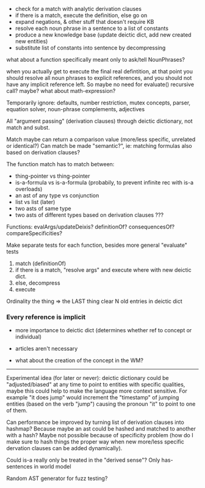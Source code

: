 - check for a match with analytic derivation clauses
- if there is a match, execute the definition, else go on
- expand negations, & other stuff that doesn't require KB
- resolve each noun phrase in a sentence to a list of constants
- produce a new knowledge base (update deictic dict, add new created new entities)
- substitute list of constants into sentence by decompressing

what about a function specifically meant only to ask/tell NounPhrases?

when you actually get to execute the final real defintition, at that point you should resolve all noun phrases to explicit references, and you should not have any implicit reference left. So maybe no need for evaluate() recursive call? maybe? what about math-expression?



Temporarily ignore: defaults, number restriction, mutex concepts, parser, equation solver, noun-phrase complements, adjectives

All "argument passing" (derivation clauses) through deictic dictionary, not match and subst.

Match maybe can return a comparison value (more/less specific, unrelated or identical?) Can match be made "semantic?", ie: matching formulas also based on derivation clauses?


The function match has to match between:
- thing-pointer vs thing-pointer
- is-a-formula vs is-a-formula (probabily, to prevent infinite rec with is-a overloads)
- an ast of any type vs conjunction
- list vs list (later)
- two asts of same type
- two asts of different types based on derivation clauses ???



Functions:
evalArgs/updateDeixis?
definitionOf?
consequencesOf?
compareSpecificities?


Make separate tests for each function, besides more general "evaluate" tests



1. match (definitionOf)
2. if there is a match, "resolve args" and execute where with new deictic dict.
3. else, decompress
4. execute

Ordinality
the thing => the LAST thing 
clear N old entries in deictic dict

### Every reference is implicit

- more importance to deictic dict (determines whether ref to concept or individual)
- articles aren't necessary

- what about the creation of the concept in the WM?

--------------------------------

Experimental idea (for later or never): deictic dictionary could be "adjusted/biased" at any time to point to entities with specific qualities, maybe this could help to make the language more context sensitive. For example "it does jump" would increment the "timestamp" of jumping entities (based on the verb "jump") causing the pronoun "it" to point to one of them.

Can performance be improved by turning list of derivation clauses into hashmap? Because maybe an ast could be hashed and matched to another with a hash? Maybe not possible because of specificity problem (how do I make sure to hash things the proper way when new more/less specific dervation clauses can be added dynamically).

Could is-a really only be treated in the "derived sense"? Only has-sentences in world model

Random AST generator for fuzz testing?






